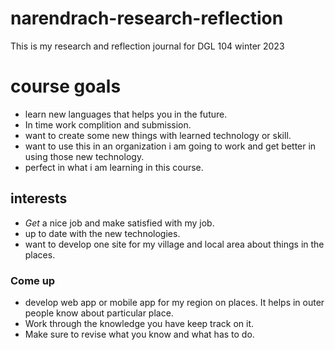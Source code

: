 # narendrach-research-reflection
This is my research and reflection journal for DGL 104 winter 2023


# course goals

- learn new languages that helps you in the future.
- In time work complition and submission.
- want to create some new things with learned technology or skill.
- want to use this in an organization i am going to work and get better in using those new technology.
- perfect in what i am learning in this course.


## interests

- *Get* a nice job and make satisfied with my job.
- up to date with the new technologies.
- want to develop one site for my village and local area about things in the places.

### Come up

- develop web app or mobile app for my region on places. It helps in outer people know about particular place.
- Work through the knowledge you have keep track on it.
- Make sure to revise what you know and what has to do.
